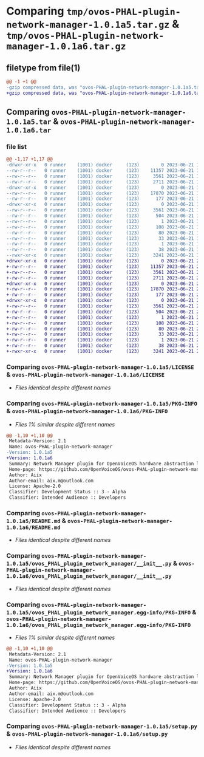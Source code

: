 # Comparing `tmp/ovos-PHAL-plugin-network-manager-1.0.1a5.tar.gz` & `tmp/ovos-PHAL-plugin-network-manager-1.0.1a6.tar.gz`

## filetype from file(1)

```diff
@@ -1 +1 @@
-gzip compressed data, was "ovos-PHAL-plugin-network-manager-1.0.1a5.tar", last modified: Wed Jun 21 19:37:14 2023, max compression
+gzip compressed data, was "ovos-PHAL-plugin-network-manager-1.0.1a6.tar", last modified: Wed Jun 21 23:36:14 2023, max compression
```

## Comparing `ovos-PHAL-plugin-network-manager-1.0.1a5.tar` & `ovos-PHAL-plugin-network-manager-1.0.1a6.tar`

### file list

```diff
@@ -1,17 +1,17 @@
-drwxr-xr-x   0 runner    (1001) docker     (123)        0 2023-06-21 19:37:14.559043 ovos-PHAL-plugin-network-manager-1.0.1a5/
--rw-r--r--   0 runner    (1001) docker     (123)    11357 2023-06-21 19:37:10.000000 ovos-PHAL-plugin-network-manager-1.0.1a5/LICENSE
--rw-r--r--   0 runner    (1001) docker     (123)     3561 2023-06-21 19:37:14.559043 ovos-PHAL-plugin-network-manager-1.0.1a5/PKG-INFO
--rw-r--r--   0 runner    (1001) docker     (123)     2711 2023-06-21 19:37:10.000000 ovos-PHAL-plugin-network-manager-1.0.1a5/README.md
-drwxr-xr-x   0 runner    (1001) docker     (123)        0 2023-06-21 19:37:14.555043 ovos-PHAL-plugin-network-manager-1.0.1a5/ovos_PHAL_plugin_network_manager/
--rw-r--r--   0 runner    (1001) docker     (123)    17870 2023-06-21 19:37:10.000000 ovos-PHAL-plugin-network-manager-1.0.1a5/ovos_PHAL_plugin_network_manager/__init__.py
--rw-r--r--   0 runner    (1001) docker     (123)      177 2023-06-21 19:37:10.000000 ovos-PHAL-plugin-network-manager-1.0.1a5/ovos_PHAL_plugin_network_manager/version.py
-drwxr-xr-x   0 runner    (1001) docker     (123)        0 2023-06-21 19:37:14.559043 ovos-PHAL-plugin-network-manager-1.0.1a5/ovos_PHAL_plugin_network_manager.egg-info/
--rw-r--r--   0 runner    (1001) docker     (123)     3561 2023-06-21 19:37:14.000000 ovos-PHAL-plugin-network-manager-1.0.1a5/ovos_PHAL_plugin_network_manager.egg-info/PKG-INFO
--rw-r--r--   0 runner    (1001) docker     (123)      504 2023-06-21 19:37:14.000000 ovos-PHAL-plugin-network-manager-1.0.1a5/ovos_PHAL_plugin_network_manager.egg-info/SOURCES.txt
--rw-r--r--   0 runner    (1001) docker     (123)        1 2023-06-21 19:37:14.000000 ovos-PHAL-plugin-network-manager-1.0.1a5/ovos_PHAL_plugin_network_manager.egg-info/dependency_links.txt
--rw-r--r--   0 runner    (1001) docker     (123)      108 2023-06-21 19:37:14.000000 ovos-PHAL-plugin-network-manager-1.0.1a5/ovos_PHAL_plugin_network_manager.egg-info/entry_points.txt
--rw-r--r--   0 runner    (1001) docker     (123)       80 2023-06-21 19:37:14.000000 ovos-PHAL-plugin-network-manager-1.0.1a5/ovos_PHAL_plugin_network_manager.egg-info/requires.txt
--rw-r--r--   0 runner    (1001) docker     (123)       33 2023-06-21 19:37:14.000000 ovos-PHAL-plugin-network-manager-1.0.1a5/ovos_PHAL_plugin_network_manager.egg-info/top_level.txt
--rw-r--r--   0 runner    (1001) docker     (123)        1 2023-06-21 19:37:14.000000 ovos-PHAL-plugin-network-manager-1.0.1a5/ovos_PHAL_plugin_network_manager.egg-info/zip-safe
--rw-r--r--   0 runner    (1001) docker     (123)       38 2023-06-21 19:37:14.559043 ovos-PHAL-plugin-network-manager-1.0.1a5/setup.cfg
--rwxr-xr-x   0 runner    (1001) docker     (123)     3241 2023-06-21 19:37:10.000000 ovos-PHAL-plugin-network-manager-1.0.1a5/setup.py
+drwxr-xr-x   0 runner    (1001) docker     (123)        0 2023-06-21 23:36:14.653446 ovos-PHAL-plugin-network-manager-1.0.1a6/
+-rw-r--r--   0 runner    (1001) docker     (123)    11357 2023-06-21 23:36:10.000000 ovos-PHAL-plugin-network-manager-1.0.1a6/LICENSE
+-rw-r--r--   0 runner    (1001) docker     (123)     3561 2023-06-21 23:36:14.653446 ovos-PHAL-plugin-network-manager-1.0.1a6/PKG-INFO
+-rw-r--r--   0 runner    (1001) docker     (123)     2711 2023-06-21 23:36:10.000000 ovos-PHAL-plugin-network-manager-1.0.1a6/README.md
+drwxr-xr-x   0 runner    (1001) docker     (123)        0 2023-06-21 23:36:14.653446 ovos-PHAL-plugin-network-manager-1.0.1a6/ovos_PHAL_plugin_network_manager/
+-rw-r--r--   0 runner    (1001) docker     (123)    17870 2023-06-21 23:36:10.000000 ovos-PHAL-plugin-network-manager-1.0.1a6/ovos_PHAL_plugin_network_manager/__init__.py
+-rw-r--r--   0 runner    (1001) docker     (123)      177 2023-06-21 23:36:10.000000 ovos-PHAL-plugin-network-manager-1.0.1a6/ovos_PHAL_plugin_network_manager/version.py
+drwxr-xr-x   0 runner    (1001) docker     (123)        0 2023-06-21 23:36:14.653446 ovos-PHAL-plugin-network-manager-1.0.1a6/ovos_PHAL_plugin_network_manager.egg-info/
+-rw-r--r--   0 runner    (1001) docker     (123)     3561 2023-06-21 23:36:14.000000 ovos-PHAL-plugin-network-manager-1.0.1a6/ovos_PHAL_plugin_network_manager.egg-info/PKG-INFO
+-rw-r--r--   0 runner    (1001) docker     (123)      504 2023-06-21 23:36:14.000000 ovos-PHAL-plugin-network-manager-1.0.1a6/ovos_PHAL_plugin_network_manager.egg-info/SOURCES.txt
+-rw-r--r--   0 runner    (1001) docker     (123)        1 2023-06-21 23:36:14.000000 ovos-PHAL-plugin-network-manager-1.0.1a6/ovos_PHAL_plugin_network_manager.egg-info/dependency_links.txt
+-rw-r--r--   0 runner    (1001) docker     (123)      108 2023-06-21 23:36:14.000000 ovos-PHAL-plugin-network-manager-1.0.1a6/ovos_PHAL_plugin_network_manager.egg-info/entry_points.txt
+-rw-r--r--   0 runner    (1001) docker     (123)       80 2023-06-21 23:36:14.000000 ovos-PHAL-plugin-network-manager-1.0.1a6/ovos_PHAL_plugin_network_manager.egg-info/requires.txt
+-rw-r--r--   0 runner    (1001) docker     (123)       33 2023-06-21 23:36:14.000000 ovos-PHAL-plugin-network-manager-1.0.1a6/ovos_PHAL_plugin_network_manager.egg-info/top_level.txt
+-rw-r--r--   0 runner    (1001) docker     (123)        1 2023-06-21 23:36:14.000000 ovos-PHAL-plugin-network-manager-1.0.1a6/ovos_PHAL_plugin_network_manager.egg-info/zip-safe
+-rw-r--r--   0 runner    (1001) docker     (123)       38 2023-06-21 23:36:14.653446 ovos-PHAL-plugin-network-manager-1.0.1a6/setup.cfg
+-rwxr-xr-x   0 runner    (1001) docker     (123)     3241 2023-06-21 23:36:10.000000 ovos-PHAL-plugin-network-manager-1.0.1a6/setup.py
```

### Comparing `ovos-PHAL-plugin-network-manager-1.0.1a5/LICENSE` & `ovos-PHAL-plugin-network-manager-1.0.1a6/LICENSE`

 * *Files identical despite different names*

### Comparing `ovos-PHAL-plugin-network-manager-1.0.1a5/PKG-INFO` & `ovos-PHAL-plugin-network-manager-1.0.1a6/PKG-INFO`

 * *Files 1% similar despite different names*

```diff
@@ -1,10 +1,10 @@
 Metadata-Version: 2.1
 Name: ovos-PHAL-plugin-network-manager
-Version: 1.0.1a5
+Version: 1.0.1a6
 Summary: Network Manager plugin for OpenVoiceOS hardware abstraction layer
 Home-page: https://github.com/OpenVoiceOS/ovos-PHAL-plugin-network-manager
 Author: Aiix
 Author-email: aix.m@outlook.com
 License: Apache-2.0
 Classifier: Development Status :: 3 - Alpha
 Classifier: Intended Audience :: Developers
```

### Comparing `ovos-PHAL-plugin-network-manager-1.0.1a5/README.md` & `ovos-PHAL-plugin-network-manager-1.0.1a6/README.md`

 * *Files identical despite different names*

### Comparing `ovos-PHAL-plugin-network-manager-1.0.1a5/ovos_PHAL_plugin_network_manager/__init__.py` & `ovos-PHAL-plugin-network-manager-1.0.1a6/ovos_PHAL_plugin_network_manager/__init__.py`

 * *Files identical despite different names*

### Comparing `ovos-PHAL-plugin-network-manager-1.0.1a5/ovos_PHAL_plugin_network_manager.egg-info/PKG-INFO` & `ovos-PHAL-plugin-network-manager-1.0.1a6/ovos_PHAL_plugin_network_manager.egg-info/PKG-INFO`

 * *Files 1% similar despite different names*

```diff
@@ -1,10 +1,10 @@
 Metadata-Version: 2.1
 Name: ovos-PHAL-plugin-network-manager
-Version: 1.0.1a5
+Version: 1.0.1a6
 Summary: Network Manager plugin for OpenVoiceOS hardware abstraction layer
 Home-page: https://github.com/OpenVoiceOS/ovos-PHAL-plugin-network-manager
 Author: Aiix
 Author-email: aix.m@outlook.com
 License: Apache-2.0
 Classifier: Development Status :: 3 - Alpha
 Classifier: Intended Audience :: Developers
```

### Comparing `ovos-PHAL-plugin-network-manager-1.0.1a5/setup.py` & `ovos-PHAL-plugin-network-manager-1.0.1a6/setup.py`

 * *Files identical despite different names*

